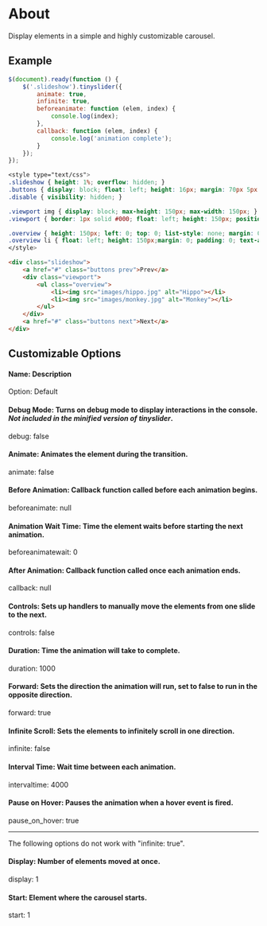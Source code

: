 About
=======
Display elements in a simple and highly customizable carousel. 

Example
-------

```js
$(document).ready(function () {
	$('.slideshow').tinyslider({
		animate: true,
		infinite: true,
		beforeanimate: function (elem, index) {
			console.log(index);
		},
		callback: function (elem, index) {
			console.log('animation complete');
		}
	});
});
```

```css
<style type="text/css">
.slideshow { height: 1%; overflow: hidden; }
.buttons { display: block; float: left; height: 16px; margin: 70px 5px 0 5px; position: relative; }
.disable { visibility: hidden; }

.viewport img { display: block; max-height: 150px; max-width: 150px; }
.viewport { border: 1px solid #000; float: left; height: 150px; position: relative; overflow: hidden; width: 150px; padding: 0; }

.overview { height: 150px; left: 0; top: 0; list-style: none; margin: 0; padding: 0; position: absolute; }
.overview li { float: left; height: 150px;margin: 0; padding: 0; text-align: left; width: 150px; }
</style>
```

```html
<div class="slideshow">
	<a href="#" class="buttons prev">Prev</a>
	<div class="viewport">
		<ul class="overview">
			<li><img src="images/hippo.jpg" alt="Hippo"></li>
			<li><img src="images/monkey.jpg" alt="Monkey"></li>
		</ul>
	</div>
	<a href="#" class="buttons next">Next</a>
</div>
```

Customizable Options
--------------------

#### Name: Description
Option: Default

#### Debug Mode: Turns on debug mode to display interactions in the console. *Not included in the minified version of tinyslider*.
debug: false

#### Animate: Animates the element during the transition.
animate: false

#### Before Animation: Callback function called before each animation begins.
beforeanimate: null

#### Animation Wait Time: Time the element waits before starting the next animation.
beforeanimatewait: 0

#### After Animation: Callback function called once each animation ends.
callback: null

#### Controls: Sets up handlers to manually move the elements from one slide to the next.
controls: false

#### Duration: Time the animation will take to complete.
duration: 1000

#### Forward: Sets the direction the animation will run, set to false to run in the opposite direction.
forward: true

#### Infinite Scroll: Sets the elements to infinitely scroll in one direction.
infinite: false

#### Interval Time: Wait time between each animation.
intervaltime: 4000

#### Pause on Hover: Pauses the animation when a hover event is fired.
pause_on_hover: true

--------------------
The following options do not work with "infinite: true".

#### Display: Number of elements moved at once.
display: 1

#### Start: Element where the carousel starts.
start: 1